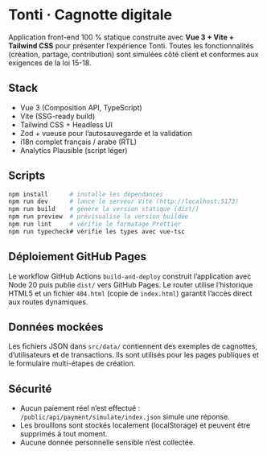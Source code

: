# Tonti · Cagnotte digitale

Application front-end 100 % statique construite avec **Vue 3 + Vite + Tailwind CSS** pour présenter l’expérience Tonti. Toutes les
fonctionnalités (création, partage, contribution) sont simulées côté client et conformes aux exigences de la loi 15-18.

## Stack

- Vue 3 (Composition API, TypeScript)
- Vite (SSG-ready build)
- Tailwind CSS + Headless UI
- Zod + vueuse pour l’autosauvegarde et la validation
- i18n complet français / arabe (RTL)
- Analytics Plausible (script léger)

## Scripts

```bash
npm install      # installe les dépendances
npm run dev      # lance le serveur Vite (http://localhost:5173)
npm run build    # génère la version statique (dist/)
npm run preview  # prévisualise la version buildée
npm run lint     # vérifie le formatage Prettier
npm run typecheck# vérifie les types avec vue-tsc
```

## Déploiement GitHub Pages

Le workflow GitHub Actions `build-and-deploy` construit l’application avec Node 20 puis publie `dist/` vers GitHub Pages. Le router
utilise l’historique HTML5 et un fichier `404.html` (copie de `index.html`) garantit l’accès direct aux routes dynamiques.

## Données mockées

Les fichiers JSON dans `src/data/` contiennent des exemples de cagnottes, d’utilisateurs et de transactions. Ils sont utilisés pour
les pages publiques et le formulaire multi-étapes de création.

## Sécurité

- Aucun paiement réel n’est effectué : `/public/api/payment/simulate/index.json` simule une réponse.
- Les brouillons sont stockés localement (localStorage) et peuvent être supprimés à tout moment.
- Aucune donnée personnelle sensible n’est collectée.
